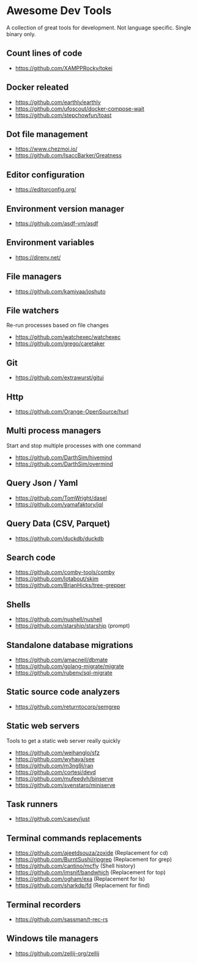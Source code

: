 # Awesome Dev Tools

A collection of great tools for development.
Not language specific. Single binary only.

## Count lines of code

- https://github.com/XAMPPRocky/tokei

## Docker releated

- https://github.com/earthly/earthly
- https://github.com/ufoscout/docker-compose-wait
- https://github.com/stepchowfun/toast

## Dot file management

- https://www.chezmoi.io/
- https://github.com/IsaccBarker/Greatness

## Editor configuration

- https://editorconfig.org/

## Environment version manager

- https://github.com/asdf-vm/asdf

## Environment variables

- https://direnv.net/

## File managers

- https://github.com/kamiyaa/joshuto

## File watchers

Re-run processes based on file changes

- https://github.com/watchexec/watchexec
- https://github.com/grego/caretaker

## Git

- https://github.com/extrawurst/gitui

## Http

- https://github.com/Orange-OpenSource/hurl

## Multi process managers

Start and stop multiple processes with one command

- https://github.com/DarthSim/hivemind
- https://github.com/DarthSim/overmind

## Query Json / Yaml

- https://github.com/TomWright/dasel
- https://github.com/yamafaktory/jql

## Query Data (CSV, Parquet)

- https://github.com/duckdb/duckdb

## Search code

- https://github.com/comby-tools/comby
- https://github.com/lotabout/skim
- https://github.com/BrianHicks/tree-grepper

## Shells

- https://github.com/nushell/nushell
- https://github.com/starship/starship (prompt)

## Standalone database migrations

- https://github.com/amacneil/dbmate
- https://github.com/golang-migrate/migrate
- https://github.com/rubenv/sql-migrate

## Static source code analyzers

- https://github.com/returntocorp/semgrep

## Static web servers

Tools to get a static web server really quickly

- https://github.com/weihanglo/sfz
- https://github.com/wyhaya/see
- https://github.com/m3ng9i/ran
- https://github.com/cortesi/devd
- https://github.com/mufeedvh/binserve
- https://github.com/svenstaro/miniserve

## Task runners

- https://github.com/casey/just

## Terminal commands replacements

- https://github.com/ajeetdsouza/zoxide (Replacement for cd)
- https://github.com/BurntSushi/ripgrep (Replacement for grep)
- https://github.com/cantino/mcfly (Shell history)
- https://github.com/imsnif/bandwhich (Replacement for top)
- https://github.com/ogham/exa (Replacement for ls)
- https://github.com/sharkdp/fd (Replacement for find)

## Terminal recorders

- https://github.com/sassman/t-rec-rs

## Windows tile managers

- https://github.com/zellij-org/zellij
